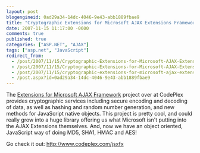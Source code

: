 ```yaml
---
layout: post
blogengineid: 0ad29a34-14dc-4046-9e43-abb1889fbae9
title: "Cryptographic Extensions for Microsoft AJAX Extensions Framework"
date: 2007-11-15 11:17:00 -0600
comments: true
published: true
categories: ["ASP.NET", "AJAX"]
tags: ["asp.net", "JavaScript"]
redirect_from: 
  - /post/2007/11/15/Cryptographic-Extensions-for-Microsoft-AJAX-Extensions-Framework.aspx
  - /post/2007/11/15/Cryptographic-Extensions-for-Microsoft-AJAX-Extensions-Framework
  - /post/2007/11/15/cryptographic-extensions-for-microsoft-ajax-extensions-framework
  - /post.aspx?id=0ad29a34-14dc-4046-9e43-abb1889fbae9
---
```

<!-- more -->

The <a href="http://www.codeplex.com/jsxfx">Extensions for Microsoft AJAX Framework</a> project over at CodePlex provides cryptographic services including secure encoding and decoding of data, as well as hashing and random number generation, and new methods for JavaScript native objects. This project is pretty cool, and could really grow into a huge library offering us what Microsoft isn't putting into the AJAX Extensions themselves. And, now we have an object oriented, JavaScript way of doing MD5, SHA1, HMAC and AES!

Go check it out: <a href="http://www.codeplex.com/jsxfx">http://www.codeplex.com/jsxfx</a>
